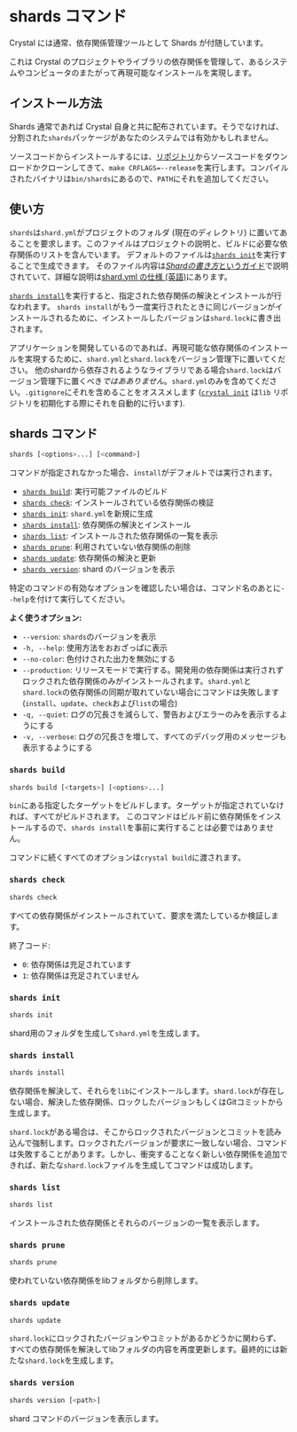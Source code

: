 # shards コマンド

Crystal には通常、依存関係管理ツールとして Shards が付随しています。

これは Crystal のプロジェクトやライブラリの依存関係を管理して、あるシステムやコンピュータのまたがって再現可能なインストールを実現します。

## インストール方法

Shards 通常であれば Crystal 自身と共に配布されています。そうでなければ、分割された`shards`パッケージがあなたのシステムでは有効かもしれません。

ソースコードからインストールするには、[リポジトリ](https://github.com/crystal-lang/shards)からソースコードをダウンロードかクローンしてきて、`make CRFLAGS=--release`を実行します。コンパイルされたバイナリは`bin/shards`にあるので、`PATH`にそれを追加してください。

## 使い方

`shards`は`shard.yml`がプロジェクトのフォルダ (現在のディレクトリ) に置いてあることを要求します。このファイルはプロジェクトの説明と、ビルドに必要な依存関係のリストを含んでいます。
デフォルトのファイルは[`shards init`](#shards-install)を実行することで生成できます。
そのファイル内容は[*Shardの書き方*というガイド](../guides/writing_shards.md)で説明されていて、詳細な説明は[shard.yml の仕様 (英語)](https://github.com/crystal-lang/shards/blob/master/SPEC.md)にあります。

[`shards install`](#shards-install)を実行すると、指定された依存関係の解決とインストールが行なわれます。
`shards install`がもう一度実行されたときに同じバージョンがインストールされるために、インストールしたバージョンは`shard.lock`に書き出されます。

アプリケーションを開発しているのであれば、再現可能な依存関係のインストールを実現するために、`shard.yml`と`shard.lock`をバージョン管理下に置いてください。
他のshardから依存されるようなライブラリである場合`shard.lock`はバージョン管理下に置くべき*ではあありません*。`shard.yml`のみを含めてください。`.gitignore`にそれを含めることをオススメします ([`crystal init`](../using_the_compiler/README.md#crystal-init) は`lib` リポジトリを初期化する際にそれを自動的に行います).

## shards コマンド

```bash
shards [<options>...] [<command>]
```

コマンドが指定されなかった場合、`install`がデフォルトでは実行されます。

* [`shards build`](#shards-build): 実行可能ファイルのビルド
* [`shards check`](#shards-check): インストールされている依存関係の検証
* [`shards init`](#shards-init): `shard.yml`を新規に生成
* [`shards install`](#shards-install): 依存関係の解決とインストール
* [`shards list`](#shards-list): インストールされた依存関係の一覧を表示
* [`shards prune`](#shards-prune): 利用されていない依存関係の削除
* [`shards update`](#shards-update): 依存関係の解決と更新
* [`shards version`](#shards-version): shard のバージョンを表示

特定のコマンドの有効なオプションを確認したい場合は、コマンド名のあとに`--help`を付けて実行してください。

**よく使うオプション:**

* `--version`: `shards`のバージョンを表示
* `-h, --help`: 使用方法をおおざっぱに表示
* `--no-color`: 色付けされた出力を無効にする
* `--production`: リリースモードで実行する。開発用の依存関係は実行されずロックされた依存関係のみがインストールされます。`shard.yml`と`shard.lock`の依存関係の同期が取れていない場合にコマンドは失敗します (`install`、`update`、`check`および`list`の場合)
* `-q, --quiet`: ログの冗長さを減らして、警告およびエラーのみを表示するようにする
* `-v, --verbose`: ログの冗長さを増して、すべてのデバッグ用のメッセージも表示するようにする

### `shards build`

```bash
shards build [<targets>] [<options>...]
```

`bin`にある指定したターゲットをビルドします。ターゲットが指定されていなければ、すべてがビルドされます。
このコマンドはビルド前に依存関係をインストールするので、`shards install`を事前に実行することは必要ではありません。

コマンドに続くすべてのオプションは`crystal build`に渡されます。

### `shards check`

```bash
shards check
```

すべての依存関係がインストールされていて、要求を満たしているか検証します。

終了コード:

* `0`: 依存関係は充足されています
* `1`: 依存関係は充足されていません

### `shards init`

```bash
shards init
```

shard用のフォルダを生成して`shard.yml`を生成します。

### `shards install`

```bash
shards install
```

依存関係を解決して、それらを`lib`にインストールします。`shard.lock`が存在しない場合、解決した依存関係、ロックしたバージョンもしくはGitコミットから生成します。

`shard.lock`がある場合は、そこからロックされたバージョンとコミットを読み込んで強制します。ロックされたバージョンが要求に一致しない場合、コマンドは失敗することがあります。しかし、衝突することなく新しい依存関係を追加できれば、新たな`shard.lock`ファイルを生成してコマンドは成功します。

### `shards list`

```bash
shards list
```

インストールされた依存関係とそれらのバージョンの一覧を表示します。

### `shards prune`

```bash
shards prune
```

使われていない依存関係をlibフォルダから削除します。

### `shards update`

```bash
shards update
```

`shard.lock`にロックされたバージョンやコミットがあるかどうかに関わらず、すべての依存関係を解決してlibフォルダの内容を再度更新します。最終的には新たな`shard.lock`を生成します。

### `shards version`

```bash
shards version [<path>]
```

shard コマンドのバージョンを表示します。
